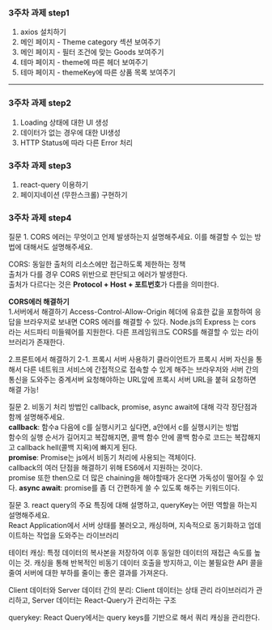 ### 3주차 과제 step1

1. axios 설치하기
2. 메인 페이지 - Theme category 섹션 보여주기
3. 메인 페이지 - 필터 조건에 맞는 Goods 보여주기
4. 테마 페이지 - theme에 따른 헤더 보여주기
5. 테마 페이지 - themeKey에 따른 상품 목록 보여주기

---

### 3주차 과제 step2

1. Loading 상태에 대한 UI 생성
2. 데이터가 없는 경우에 대한 UI생성
3. HTTP Status에 따라 다른 Error 처리

### 3주차 과제 step3

1. react-query 이용하기
2. 페이지네이션 (무한스크롤) 구현하기

### 3주차 과제 step4

질문 1. CORS 에러는 무엇이고 언제 발생하는지 설명해주세요. 이를 해결할 수 있는 방법에 대해서도 설명해주세요.

CORS: 동일한 출처의 리소스에만 접근하도록 제한하는 정책  
출처가 다를 경우 CORS 위반으로 판단되고 에러가 발생한다.  
출처가 다르다는 것은 **Protocol + Host + 포트번호**가 다름을 의미한다.

**CORS에러 해결하기**  
1.서버에서 해결하기
Access-Control-Allow-Origin 헤더에 유효한 값을 포함하여 응답을 브라우저로 보내면 CORS 에러를 해결할 수 있다.
Node.js의 Express 는 cors 라는 서드파티 미들웨어를 지원한다. 다른 프레임워크도 CORS를 해결할 수 있는 라이브러리가 존재한다.

2.프론트에서 해결하기
2-1. 프록시 서버 사용하기
클라이언트가 프록시 서버 자신을 통해서 다른 네트워크 서비스에 간접적으로 접속할 수 있게 해주는 브라우저와 서버 간의 통신을 도와주는 중계서버
요청해야하는 URL앞에 프록시 서버 URL을 붙혀 요청하면 해결 가능!

질문 2. 비동기 처리 방법인 callback, promise, async await에 대해 각각 장단점과 함께 설명해주세요.  
**callback**: 함수a 다음에 c를 실행시키고 싶다면, a안에서 c를 실행시키는 방법  
함수의 실행 순서가 길어지고 복잡해지면, 콜백 함수 안에 콜백 함수로 코드는 복잡해지고 callback hell(콜백 지옥)에 빠지게 된다.  
**promise**: Promise는 js에서 비동기 처리에 사용되는 객체이다.  
callback의 여러 단점을 해결하기 위해 ES6에서 지원하는 것이다.  
promise 또한 then으로 더 많은 chaining을 해야할때가 온다면 가독성이 떨어질 수 있다.
**async await**: promise를 좀 더 간편하게 쓸 수 있도록 해주는 키워드이다.

질문 3. react query의 주요 특징에 대해 설명하고, queryKey는 어떤 역할을 하는지 설명해주세요.  
React Application에서 서버 상태를 불러오고, 캐싱하며, 지속적으로 동기화하고 업데이트하는 작업을 도와주는 라이브러리

테이터 캐싱: 특정 데이터의 복사본을 저장하여 이후 동일한 데이터의 재접근 속도를 높이는 것. 캐싱을 통해 반복적인 비동기 데이터 호출을 방지하고, 이는 불필요한 API 콜을 줄여 서버에 대한 부하를 줄이는 좋은 결과를 가져온다.

Client 데이터와 Server 데이터 간의 분리: Client 데이터는 상태 관리 라이브러리가 관리하고, Server 데이터는 React-Query가 관리하는 구조

querykey: React Query에서는 query keys를 기반으로 해서 쿼리 캐싱을 관리한다.
